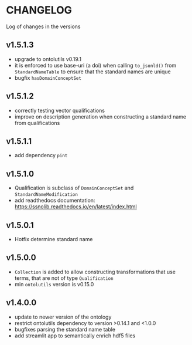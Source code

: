 # CHANGELOG

Log of changes in the versions

## v1.5.1.3

- upgrade to ontolutils v0.19.1
- it is enforced to use base-uri (a doi) when calling `to_jsonld()` from `StandardNameTable` to ensure that the standard
  names
  are unique
- bugfix `hasDomainConceptSet`

## v1.5.1.2

- correctly testing vector qualifications
- improve on description generation when constructing a standard name from qualifications

## v1.5.1.1

- add dependency `pint`

## v1.5.1.0

- Qualification is subclass of `DomainConceptSet` and `StandardNameModification`
- add readthedocs documentation: https://ssnolib.readthedocs.io/en/latest/index.html

## v1.5.0.1

- Hotfix determine standard name

## v1.5.0.0

- `Collection` is added to allow constructing transformations that use terms, that are not of type `Qualification`
- min `ontolutils` version is v0.15.0

## v1.4.0.0

- update to newer version of the ontology
- restrict ontolutils dependency to version >0.14.1 and <1.0.0
- bugfixes parsing the standard name table
- add streamlit app to semantically enrich hdf5 files